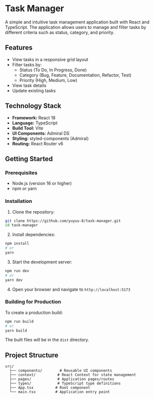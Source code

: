 # Task Manager

A simple and intuitive task management application built with React and TypeScript. The application allows users to manage and filter tasks by different criteria such as status, category, and priority.

## Features

- View tasks in a responsive grid layout
- Filter tasks by:
  - Status (To Do, In Progress, Done)
  - Category (Bug, Feature, Documentation, Refactor, Test)
  - Priority (High, Medium, Low)
- View task details
- Update existing tasks

## Technology Stack

- **Framework:** React 18
- **Language:** TypeScript
- **Build Tool:** Vite
- **UI Components:** Admiral DS
- **Styling:** styled-components (Admiral)
- **Routing:** React Router v6

## Getting Started

### Prerequisites

- Node.js (version 16 or higher)
- npm or yarn

### Installation

1. Clone the repository:

```bash
git clone https://github.com/yuyuu-8/task-manager.git
cd task-manager
```

2. Install dependencies:

```bash
npm install
# or
yarn
```

3. Start the development server:

```bash
npm run dev
# or
yarn dev
```

4. Open your browser and navigate to `http://localhost:5173`

### Building for Production

To create a production build:

```bash
npm run build
# or
yarn build
```

The built files will be in the `dist` directory.

## Project Structure

```
src/
  ├── components/        # Reusable UI components
  ├── context/          # React Context for state management
  ├── pages/            # Application pages/routes
  ├── types/            # TypeScript type definitions
  ├── App.tsx          # Root component
  └── main.tsx         # Application entry point
```
